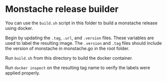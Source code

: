 # Monstache release builder

You can use the `build.sh` script in this folder to build a monstache release using docker.

Begin by updating the `.tag`, `.url`, and `.version` files.  These variables are used to label the resulting
image. The `.version` and `.tag` files should include the version of monstache in monstache.go in the root folder.

Run `build.sh` from this directory to build the docker container.

Run `docker inspect` on the resulting tag name to verify the labels were applied properly.
